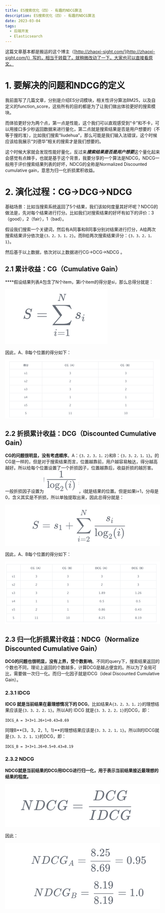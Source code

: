 ```yaml
---
title: ES搜索优化（四）- 有趣的NDCG算法
description: ES搜索优化（四）- 有趣的NDCG算法
date: 2023-03-04
tags:
  - 后端开发
  - Elasticsearch
---
```


这篇文章基本都是搬运的这个博主（[http://zhaoxi-sight.com/](http://zhaoxi-sight.com/)）写的，相当于转载了，就稍微改动了一下。大家也可以直接看原文。

# 1. 要解决的问题和NDCG的定义
我前面写了几篇文章，分别是介绍ES分词模块，相关性评分算法BM25，以及自定义的function_score，这些所有的目的都是为了让我们做出体验更好的搜索模块。



而体验更好分为两个点，第一点是性能，这个我们可以直观感受到“卡”和不卡，可以用接口多少秒返回数据来进行量化，第二点就是搜索结果是否是用户想要的（不等于搜的准），比如我们搜索“liudehua”，那么可能是我们输入法错误，这个时候应该给我展示“刘德华”相关的搜索才是我们想要的。



这个时候大家就会发现性能好量化，反过来***搜索结果是否是用户想要***这个量化起来会感觉有点棘手，也就是基于这个背景，我要分享的一个算法是NDCG，NDCG一般用于评价搜索结果列表的好坏，NDCG的全称是Normalized Discounted cumulative gain，意思为归一化折损累积收益。



# 2. 演化过程：CG->DCG->NDCG 
基础场景：比如当搜索系统返回了5个结果，我们该如何度量其好坏呢？NDCG的做法是，先对每个结果进行打分。比如我们对搜索结果的好坏有如下的评价：3（good），2（fair），1（bad）。  


假设我们搜索一个关键词，然后有A同事和B同事分别对结果进行打分，A给两次搜索结果评分依次是`{3，2，3，1，2}`。而B给两次搜索结果评分：`{3，3，2，1，1}`。



然后基于以上数据，依次对以上数据进行CG->DCG->NDCG 。

## 2.1 累计收益：CG（Cumulative Gain）
****假设结果列表A包含了N个item，第i个item的得分是si，那么总得分就是：

![](../images/后端开发/04-1.png)

因此，A、B每个位置的得分如下：

![](../images/后端开发/04-2.png)



## 2.2 折损累计收益：DCG（Discounted Cumulative Gain）
**CG的问题很明显，没有考虑顺序**。A：`{3，2，3，1，2}`和B：`{3，3，2，1，1}`。的CG是一样的，但是对于搜索结果而言，位置越靠前，用户越容易触达，得分越高越好。所以给每个位置设置了一个折损因子，位置越靠后，收益折损的越厉害。  
 一般折损因子设置为![](../images/后端开发/04-3.png)，i就是结果的位置。但是如果i=1，分母是0，含义其实是不折损，所以单独提取出来，因此总得分就是：



![](../images/后端开发/04-4.png)



因此，A、B每个位置的得分如下：



![](../images/后端开发/04-5.png)



## 2.3 归一化折损累计收益：NDCG（Normalize Discounted Cumulative Gain）
**DCG的问题也很明显，没有上界，受个数影响**。不同的query下，搜索结果返回的个数也不同，理论上返回的个数越多，计算DCG是越占便宜的。所以为了全局可比，需要做一次归一化。而归一化因子就是IDCG（ideal Discounted Cumulative Gain）。

### 2.3.1 IDCG
**IDCG 就是当前结果在最理想情况下的 DCG**。比如结果A`{3，2，3，1，2}`的理想结果应该是`{3，3，2，2，1}`。所以A的 IDCG 就是`{3，3，2，2，1}`的DCG，即：

`IDCG_A = 3+3+1.26+1+0.43=8.69`

同理B**{3，3，2，1，1}**的理想结果应该是`{3，3，2，1，1}`。所以B的IDCG就是`{3，3，2，1，1}`的DCG，即：

`IDCG_B = 3+3+1.26+0.5+0.43=8.19`

### 2.3.2 NDCG
**NDCG就是当前结果的DCG用IDCG进行归一化，用于表示当前结果接近最理想的结果的程度。**



![](../images/后端开发/04-6.png)

因此：

![](../images/后端开发/04-7.png)

